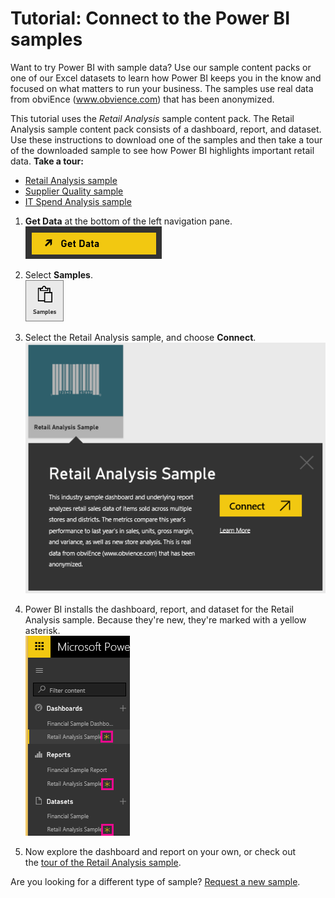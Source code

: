 ﻿<properties 
   pageTitle="Tutorial: Connect to the Power BI samples"
   description="Tutorial: Connect to the Power BI samples"
   services="powerbi" 
   documentationCenter="" 
   authors="jastru" 
   manager="mblythe" 
   editor=""
   tags=""/>
 
<tags
   ms.service="powerbi"
   ms.devlang="NA"
   ms.topic="article"
   ms.tgt_pltfrm="NA"
   ms.workload="powerbi"
   ms.date="10/16/2015"
   ms.author="jastru"/>

# Tutorial: Connect to the Power BI samples  

Want to try Power BI with sample data?  Use our sample content packs or one of our Excel datasets to learn how Power BI keeps you in the know and focused on what matters to run your business.  The samples use real data from obviEnce (www.obvience.com) that has been anonymized.

This tutorial uses the *Retail Analysis* sample content pack. The Retail Analysis sample content pack consists of a dashboard, report, and dataset. Use these instructions to download one of the samples and then take a tour of the downloaded sample to see how Power BI highlights important retail data.
**Take a tour:**
-   [Retail Analysis sample](powerbi-sample-retail-analysis-take-a-tour.md)
-   [Supplier Quality sample](powerbi-sample-supplier-quality-analysis-sample-for-power-bi-take-a-tour.md)
-   [IT Spend Analysis sample](powerbi-sample-it-spend-analysis-sample-for-power-bi-take-a-tour.md)

1.  **Get Data** at the bottom of the left navigation pane.  
    ![](media/powerbi-sample-tutorial-connect-to-the-samples/PBI_GetData.png)
    
2.  Select **Samples**.  
    ![](media/powerbi-sample-tutorial-connect-to-the-samples/PBI_SamplesDownload.png)

3.  Select the Retail Analysis sa﻿mple, and choose **Connect**.   
    ![](media/powerbi-sample-tutorial-connect-to-the-samples/PBI_RetailAnalysisSampleConnect.png)

4.  Power BI installs the dashboard, report, and dataset for the Retail Analysis sample. Because they're new, they're marked with a yellow asterisk.  
    ![](media/powerbi-sample-tutorial-connect-to-the-samples/PBI_NewExcelLeftNav.png)
    
5.  Now explore the dashboard and report on your own, or check out the [tour of the Retail Analysis sample](powerbi-sample-retail-analysis-take-a-tour.md).

Are you looking for a different type of sample?  [Request a new sample](http://support.powerbi.com/forums/265200-power-bi/category/91332-samples).